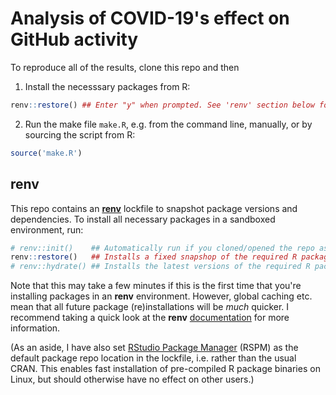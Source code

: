 # Analysis of COVID-19's effect on GitHub activity

To reproduce all of the results, clone this repo and then 

1. Install the necesssary packages from R:

  ```r
  renv::restore() ## Enter "y" when prompted. See 'renv' section below for details.
  ```

2. Run the make file `make.R`, e.g. from the command line, manually, or by sourcing the script from R:

  ```r
  source('make.R')
  ```


## renv

This repo contains an [**renv**](https://rstudio.github.io/renv/) lockfile to snapshot package versions and dependencies. To install all necessary packages in a sandboxed environment, run:

```r
# renv::init()    ## Automatically run if you cloned/opened the repo as an RStudio project
renv::restore()   ## Installs a fixed snapshop of the required R packages (recommended)
# renv::hydrate() ## Installs the latest versions of the required R packages (use at own risk)
```

Note that this may take a few minutes if this is the first time that you're installing packages in an **renv** environment. However, global caching etc. mean that all future package (re)installations will be *much* quicker. I recommend taking a quick look at the **renv** [documentation](https://rstudio.github.io/renv/) for more information.

(As an aside, I have also set [RStudio Package Manager](https://packagemanager.rstudio.com/) (RSPM) as the default package repo location in the lockfile, i.e. rather than the usual CRAN. This enables fast installation of pre-compiled R package binaries on Linux, but should otherwise have no effect on other users.)